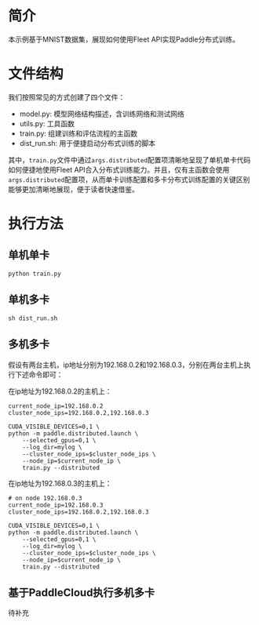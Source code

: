 # 简介
本示例基于MNIST数据集，展现如何使用Fleet API实现Paddle分布式训练。

# 文件结构

我们按照常见的方式创建了四个文件：

* model.py: 模型网络结构描述，含训练网络和测试网络
* utils.py: 工具函数
* train.py: 组建训练和评估流程的主函数
* dist_run.sh: 用于便捷启动分布式训练的脚本

其中，`train.py`文件中通过`args.distributed`配置项清晰地呈现了单机单卡代码如何便捷地使用Fleet API合入分布式训练能力。并且，仅有主函数会使用`args.distributed`配置项，从而单卡训练配置和多卡分布式训练配置的关键区别能够更加清晰地展现，便于读者快速借鉴。

# 执行方法

## 单机单卡

``` code::bash
python train.py
```

## 单机多卡

``` code::bash
sh dist_run.sh
```

## 多机多卡

假设有两台主机，ip地址分别为192.168.0.2和192.168.0.3，分别在两台主机上执行下述命令即可：

在ip地址为192.168.0.2的主机上：

``` code::bash
current_node_ip=192.168.0.2
cluster_node_ips=192.168.0.2,192.168.0.3

CUDA_VISIBLE_DEVICES=0,1 \
python -m paddle.distributed.launch \
    --selected_gpus=0,1 \
    --log_dir=mylog \
    --cluster_node_ips=$cluster_node_ips \
    --node_ip=$current_node_ip \
    train.py --distributed
```

在ip地址为192.168.0.3的主机上：

``` code::bash
# on node 192.168.0.3
current_node_ip=192.168.0.3
cluster_node_ips=192.168.0.2,192.168.0.3

CUDA_VISIBLE_DEVICES=0,1 \
python -m paddle.distributed.launch \
    --selected_gpus=0,1 \
    --log_dir=mylog \
    --cluster_node_ips=$cluster_node_ips \
    --node_ip=$current_node_ip \
    train.py --distributed
```

## 基于PaddleCloud执行多机多卡

待补充
